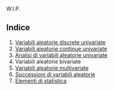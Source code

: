 W.I.P.

## Indice
1. [Variabili aleatorie discrete univariate](capitoli/1.md)
2. [Variabili aleatorie continue univariate](capitoli/2.md)
3. [Analisi di variabili aleatorie univariate](capitoli/3.md)
4. Variabili aleatorie bivariate
5. [Variabili aleatorie multivariate](capitoli/5.md)
6. [Successioni di variabili aleatorie](capitoli/6.md)
7. [Elementi di statistica](capitoli/7.md)


